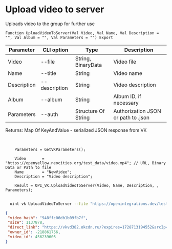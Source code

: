 ﻿---
sidebar_position: 10
---

# Upload video to server
 Uploads video to the group for further use



`Function UploadVideoToServer(Val Video, Val Name, Val Description = "", Val Album = "", Val Parameters = "") Export`

  | Parameter | CLI option | Type | Description |
  |-|-|-|-|
  | Video | --file | String, BinaryData | Video file |
  | Name | --title | String | Video name |
  | Description | --description | String | Video description |
  | Album | --album | String | Album ID, if necessary |
  | Parameters | --auth | Structure Of String | Authorization JSON or path to .json |

  
  Returns:  Map Of KeyAndValue - serialized JSON response from VK

<br/>




```bsl title="Code example"
    Parameters = GetVKParameters();

    Video       = "https://openyellow.neocities.org/test_data/video.mp4"; // URL, Binary Data or Path to file
    Name        = "NewVideo";
    Description = "Video description";

    Result = OPI_VK.UploadVideoToServer(Video, Name, Description, , Parameters);
```



```sh title="CLI command example"
    
  oint vk UploadVideoToServer --file "https://openintegrations.dev/test_data/video.mp4" --title %title% --description "Video description" --album %album% --auth "GetVKParameters()"

```

```json title="Result"
{
 "video_hash": "948ffc06db1b09fb7f",
 "size": 1137878,
 "direct_link": "https://vkvd382.okcdn.ru/?expires=1728713194552&srcIp=93.125.42.204&pr=40&srcAg=UNKNOWN&ms=45.136.20.139&type=4&sig=VAfnTuuSNjs&ct=27&urls=45.136.22.139&clientType=14&appId=512000384397&zs=72&id=7195954121353",
 "owner_id": -218861756,
 "video_id": 456239605
}
```
